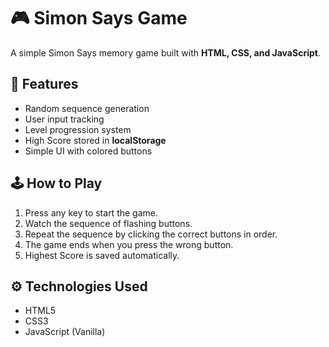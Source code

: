 # 🎮 Simon Says Game

A simple Simon Says memory game built with **HTML, CSS, and JavaScript**.

## 🚀 Features
- Random sequence generation
- User input tracking
- Level progression system
- High Score stored in **localStorage**
- Simple UI with colored buttons

## 🕹️ How to Play
1. Press any key to start the game.
2. Watch the sequence of flashing buttons.
3. Repeat the sequence by clicking the correct buttons in order.
4. The game ends when you press the wrong button.
5. Highest Score is saved automatically.


## ⚙️ Technologies Used
- HTML5
- CSS3
- JavaScript (Vanilla)



